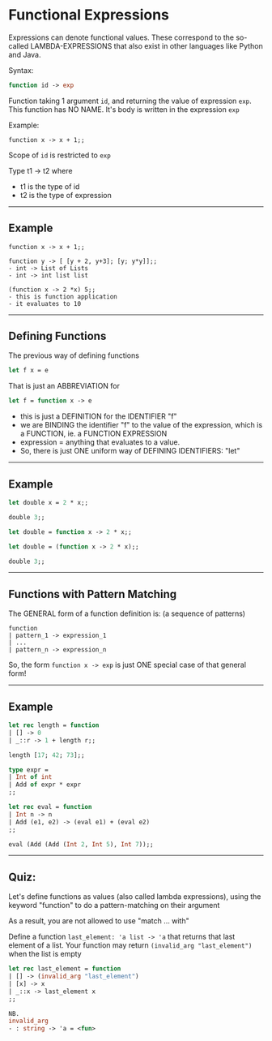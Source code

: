 # Functional Expressions

Expressions can denote functional values.
These correspond to the so-called LAMBDA-EXPRESSIONS
that also exist in other languages like Python and Java.


Syntax:
```ocaml
function id -> exp
```

Function taking 1 argument `id`, and returning the value
of expression `exp`.
This function has NO NAME.
It's body is written in the expression `exp`

Example:
```
function x -> x + 1;;
```

Scope of `id` is restricted to `exp`

Type t1 -> t2 where
- t1 is the type of id
- t2 is the type of expression

------------------------------------------------------------
## Example
```
function x -> x + 1;;

function y -> [ [y + 2, y+3]; [y; y*y]];;
- int -> List of Lists
- int -> int list list

(function x -> 2 *x) 5;;
- this is function application
- it evaluates to 10

```

------------------------------------------------------------
## Defining Functions
The previous way of defining functions
```ocaml
let f x = e
```

That is just an ABBREVIATION for
```ocaml
let f = function x -> e
```

- this is just a DEFINITION for the IDENTIFIER "f"
- we are BINDING the identifier "f" to the value of the expression,
which is a FUNCTION, ie. a FUNCTION EXPRESSION
- expression = anything that evaluates to a value.
- So, there is just ONE uniform way of DEFINING IDENTIFIERS: "let"


------------------------------------------------------------
## Example
```ocaml
let double x = 2 * x;;

double 3;;

let double = function x -> 2 * x;;

let double = (function x -> 2 * x);;

double 3;;
```

------------------------------------------------------------
## Functions with Pattern Matching
The GENERAL form of a function definition is:
(a sequence of patterns)
```
function
| pattern_1 -> expression_1
| ...
| pattern_n -> expression_n
```

So, the form `function x -> exp` is just ONE special case of that
general form!

------------------------------------------------------------
## Example
```ocaml
let rec length = function
| [] -> 0
| _::r -> 1 + length r;;

length [17; 42; 73];;

type expr =
| Int of int
| Add of expr * expr
;;

let rec eval = function
| Int n -> n
| Add (e1, e2) -> (eval e1) + (eval e2)
;;

eval (Add (Add (Int 2, Int 5), Int 7));;


```
-------------------------------------------------------------
## Quiz:
Let's define functions as values (also called lambda expressions),
using the keyword "function" to do a pattern-matching on their argument

As a result, you are not allowed to use "match ... with"

Define a function `last_element: 'a list -> 'a` that returns
that last element of a list.
Your function may return `(invalid_arg "last_element")` when the list
is empty

```ocaml
let rec last_element = function
| [] -> (invalid_arg "last_element")
| [x] -> x
| _::x -> last_element x
;;

NB.
invalid_arg
- : string -> 'a = <fun>